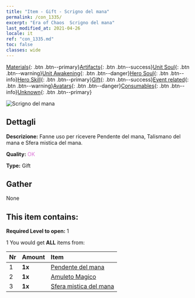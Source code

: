 ```yaml
---
title: "Item - Gift - Scrigno del mana"
permalink: /con_1335/
excerpt: "Era of Chaos  Scrigno del mana"
last_modified_at: 2021-04-26
locale: it
ref: "con_1335.md"
toc: false
classes: wide
---
```

 [Materials](/ItemsIT/){: .btn .btn--primary}[Artifacts](/ItemsIT/Artifacts/){: .btn .btn--success}[Unit Soul](/ItemsIT/UnitSoul/){: .btn .btn--warning}[Unit Awakening](/ItemsIT/UnitAwakening/){: .btn .btn--danger}[Hero Soul](/ItemsIT/HeroSoul/){: .btn .btn--info}[Hero Skill](/ItemsIT/HeroSkill/){: .btn .btn--primary}[Gift](/ItemsIT/Gift/){: .btn .btn--success}[Event related](/ItemsIT/Events/){: .btn .btn--warning}[Avatars](/ItemsIT/Avatars/){: .btn .btn--danger}[Consumables](/ItemsIT/Consumables/){: .btn .btn--info}[Unknown](/ItemsIT/Unknown/){: .btn .btn--primary}

 ![Scrigno del mana](/images/t/i_906012.png)

## Dettagli
 **Descrizione:** Fanne uso per ricevere Pendente del mana, Talismano del mana e Sfera mistica del mana.

 **Quality:** <span style="color: #DA70D6">OK</span>

 **Type:** Gift

## Gather

  None

## This item contains:

 **Required Level to open:** 1

 1 You would get **ALL** items  from:

  | Nr | Amount |     Item    |
  |:---|:-------|:------------|
  | 1 |  **1x** | [Pendente del mana](/ItemsIT/art_112/) |  | 
  | 2 |  **1x** | [Amuleto Magico](/ItemsIT/art_113/) |  | 
  | 3 |  **1x** | [Sfera mistica del mana](/ItemsIT/art_114/) |  | 
